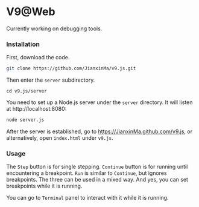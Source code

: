 # V9@Web

Currently working on debugging tools. 

### Installation

First, download the code.

```bash
git clone https://github.com/JianxinMa/v9.js.git
```

Then enter the `server` subdirectory.
```
cd v9.js/server
```

You need to set up a Node.js server under the `server` directory. It will listen at http://localhost:8080:
```bash
node server.js
```

After the server is established, go to https://JianxinMa.github.com/v9.js, or alternatively, open `index.html` under `v9.js`.

### Usage

The `Step` button is for single stepping. `Continue` button is for running until encountering a breakpoint. `Run` is similar to `Continue`, but ignores breakpoints. The three can be used in a mixed way. And yes, you can set breakpoints while it is running.

You can go to `Terminal` panel to interact with it while it is running.


